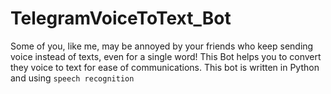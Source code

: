 # TelegramVoiceToText_Bot
Some of you, like me, may be annoyed by your friends who keep sending voice instead of texts, even for a single word! This Bot helps you to convert they voice to text for ease of communications.
This bot is written in Python and using ```speech recognition``` 

